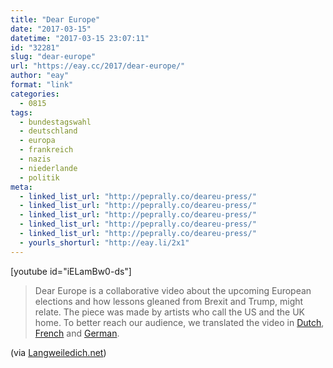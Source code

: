 ```yaml
---
title: "Dear Europe"
date: "2017-03-15"
datetime: "2017-03-15 23:07:11"
id: "32281"
slug: "dear-europe"
url: "https://eay.cc/2017/dear-europe/"
author: "eay"
format: "link"
categories:
  - 0815
tags:
  - bundestagswahl
  - deutschland
  - europa
  - frankreich
  - nazis
  - niederlande
  - politik
meta:
  - linked_list_url: "http://peprally.co/deareu-press/"
  - linked_list_url: "http://peprally.co/deareu-press/"
  - linked_list_url: "http://peprally.co/deareu-press/"
  - linked_list_url: "http://peprally.co/deareu-press/"
  - linked_list_url: "http://peprally.co/deareu-press/"
  - yourls_shorturl: "http://eay.li/2x1"
---
```


\[youtube id="iELamBw0-ds"\]

> Dear Europe is a collaborative video about the upcoming European elections and how lessons gleaned from Brexit and Trump, might relate. The piece was made by artists who call the US and the UK home. To better reach our audience, we translated the video in [Dutch](https://youtu.be/_r4GCh7rsnY), [French](https://youtu.be/KVML6lAZsb8) and [German](https://youtu.be/TllX3iKREsM).

(via [Langweiledich.net](https://www.langweiledich.net/europa-waehle-bitte-richtig/))
